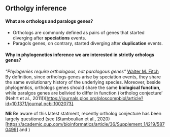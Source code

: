 ## Ortholgy inference

#### What are orthologs and paralogs genes?

  * Orthologs are commonly defined as pairs of genes that started diverging after **speciations** events.  
  * Paragols genes, on contrary, started diverging after **duplication** events.  
 
#### Why in phylogenetics inference we are interested in strictly orhologs genes?

*"Phylogenies require orthologous, not paralogous genes"* [Walter M. Fitch](https://academic.oup.com/sysbio/article-abstract/19/2/99/1655771)
By definition, since orthologs genes arise by speciation events, they share the same evolutionary history of the underlying species. Moreover, beside phylogentics, orthologs genes should share the same **biological function**, while paralgos genes are belivied to differ in function (‘ortholog conjecture’ (Nehrt et al., 2011))[https://journals.plos.org/ploscompbiol/article?id=10.1371/journal.pcbi.1002073].

**NB** Be aware of this latest statment, recently ortholog conjecture has been largely questioned (see (Stamboulian et al., 2020)[https://academic.oup.com/bioinformatics/article/36/Supplement_1/i219/5870499] and )
